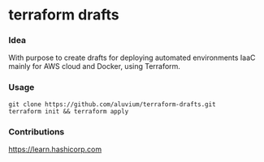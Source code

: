 # terraform drafts
### Idea
With purpose to create drafts for deploying automated environments IaaC mainly for AWS cloud and  Docker, using Terraform.

### Usage 
    git clone https://github.com/aluvium/terraform-drafts.git
    terraform init && terraform apply
### Contributions
https://learn.hashicorp.com
